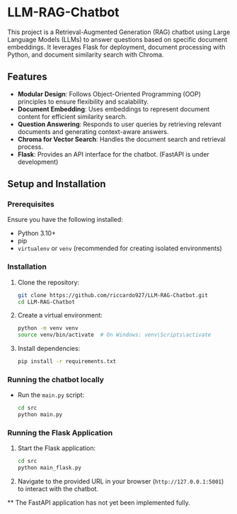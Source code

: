 # LLM-RAG-Chatbot

This project is a Retrieval-Augmented Generation (RAG) chatbot using Large Language Models (LLMs) to answer questions based on specific document embeddings. It leverages Flask for deployment, document processing with Python, and document similarity search with Chroma.

## Features

- **Modular Design**: Follows Object-Oriented Programming (OOP) principles to ensure flexibility and scalability.
- **Document Embedding**: Uses embeddings to represent document content for efficient similarity search.
- **Question Answering**: Responds to user queries by retrieving relevant documents and generating context-aware answers.
- **Chroma for Vector Search**: Handles the document search and retrieval process.
- **Flask**: Provides an API interface for the chatbot. (FastAPI is under development)

## Setup and Installation

### Prerequisites

Ensure you have the following installed:

- Python 3.10+
- pip
- `virtualenv` or `venv` (recommended for creating isolated environments)

### Installation

1. Clone the repository:

    ```bash
    git clone https://github.com/riccardo927/LLM-RAG-Chatbot.git
    cd LLM-RAG-Chatbot
    ```

2. Create a virtual environment:

    ```bash
    python -m venv venv
    source venv/bin/activate  # On Windows: venv\Scripts\activate
    ```

3. Install dependencies:

    ```bash
    pip install -r requirements.txt
    ```

### Running the chatbot locally

* Run the `main.py` script:

    ```bash
    cd src
    python main.py
    ```

### Running the Flask Application

1. Start the Flask application:

    ```bash
    cd src
    python main_flask.py
    ```

2. Navigate to the provided URL in your browser (`http://127.0.0.1:5001`) to interact with the chatbot.


** The FastAPI application has not yet been implemented fully. 

